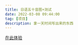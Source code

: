 ```yaml
---
title: 日语五十音图+测试
date: 2022-03-08 09:44:00
tag: [项目]
description: 拿一天时间写出来的东西
---
```

[在此体验](https://gojuuonzu.penclub.club/)
